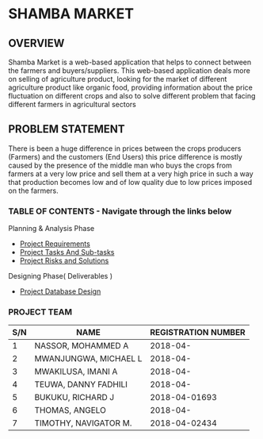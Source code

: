 # SHAMBA MARKET

## OVERVIEW
Shamba Market is a web-based application that helps to connect between the farmers and buyers/suppliers. This web-based application deals more on selling of agriculture product, looking for the market of different agriculture product like organic food, providing information about the price fluctuation on different crops and also to solve different problem that facing different farmers in agricultural sectors 

## PROBLEM STATEMENT
There is been a huge difference in prices between the crops producers (Farmers) and the customers (End Users) this price difference is mostly caused by the presence of the middle man who buys the crops from farmers at a very  low price and sell them at a very high price in such a way that production becomes low and of low quality due to low prices imposed on the farmers.


### TABLE OF CONTENTS - Navigate through the links below
Planning & Analysis Phase
* [Project Requirements](PROJECT-MAIN-TASK)
* [Project Tasks And Sub-tasks](PROJECT-MAIN-TASK)
* [Project Risks and Solutions](RISKS)

Designing Phase( Deliverables ) 
* [Project Database Design](DATABASE-DESIGN)

### PROJECT TEAM
|   S/N |   NAME | REGISTRATION NUMBER  |
|--------|-------|--------|
|  1 |NASSOR, MOHAMMED A | 2018-04-    |
|  2 |MWANJUNGWA, MICHAEL L | 2018-04-  |
|  3 |MWAKILUSA, IMANI A | 2018-04-  |
|  4 |TEUWA, DANNY FADHILI | 2018-04-  |
|  5 |BUKUKU, RICHARD J | 2018-04-01693 |
|  6 |THOMAS, ANGELO | 2018-04-  |
|  7 |TIMOTHY, NAVIGATOR M.| 2018-04-02434  |


